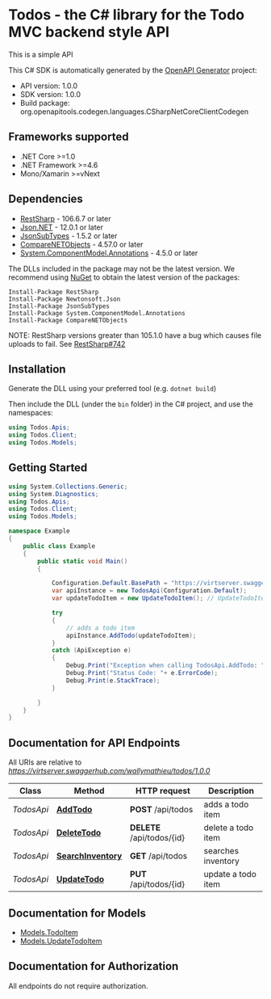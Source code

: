# Todos - the C# library for the Todo MVC backend style API

This is a simple API

This C# SDK is automatically generated by the [OpenAPI Generator](https://openapi-generator.tech) project:

- API version: 1.0.0
- SDK version: 1.0.0
- Build package: org.openapitools.codegen.languages.CSharpNetCoreClientCodegen

<a name="frameworks-supported"></a>
## Frameworks supported
- .NET Core >=1.0
- .NET Framework >=4.6
- Mono/Xamarin >=vNext

<a name="dependencies"></a>
## Dependencies

- [RestSharp](https://www.nuget.org/packages/RestSharp) - 106.6.7 or later
- [Json.NET](https://www.nuget.org/packages/Newtonsoft.Json/) - 12.0.1 or later
- [JsonSubTypes](https://www.nuget.org/packages/JsonSubTypes/) - 1.5.2 or later
- [CompareNETObjects](https://www.nuget.org/packages/CompareNETObjects) - 4.57.0 or later
- [System.ComponentModel.Annotations](https://www.nuget.org/packages/System.ComponentModel.Annotations) - 4.5.0 or later

The DLLs included in the package may not be the latest version. We recommend using [NuGet](https://docs.nuget.org/consume/installing-nuget) to obtain the latest version of the packages:
```
Install-Package RestSharp
Install-Package Newtonsoft.Json
Install-Package JsonSubTypes
Install-Package System.ComponentModel.Annotations
Install-Package CompareNETObjects
```

NOTE: RestSharp versions greater than 105.1.0 have a bug which causes file uploads to fail. See [RestSharp#742](https://github.com/restsharp/RestSharp/issues/742)

<a name="installation"></a>
## Installation
Generate the DLL using your preferred tool (e.g. `dotnet build`)

Then include the DLL (under the `bin` folder) in the C# project, and use the namespaces:
```csharp
using Todos.Apis;
using Todos.Client;
using Todos.Models;
```
<a name="getting-started"></a>
## Getting Started

```csharp
using System.Collections.Generic;
using System.Diagnostics;
using Todos.Apis;
using Todos.Client;
using Todos.Models;

namespace Example
{
    public class Example
    {
        public static void Main()
        {

            Configuration.Default.BasePath = "https://virtserver.swaggerhub.com/wallymathieu/todos/1.0.0";
            var apiInstance = new TodosApi(Configuration.Default);
            var updateTodoItem = new UpdateTodoItem(); // UpdateTodoItem | Inventory todo to add (optional) 

            try
            {
                // adds a todo item
                apiInstance.AddTodo(updateTodoItem);
            }
            catch (ApiException e)
            {
                Debug.Print("Exception when calling TodosApi.AddTodo: " + e.Message );
                Debug.Print("Status Code: "+ e.ErrorCode);
                Debug.Print(e.StackTrace);
            }

        }
    }
}
```

<a name="documentation-for-api-endpoints"></a>
## Documentation for API Endpoints

All URIs are relative to *https://virtserver.swaggerhub.com/wallymathieu/todos/1.0.0*

Class | Method | HTTP request | Description
------------ | ------------- | ------------- | -------------
*TodosApi* | [**AddTodo**](docs/TodosApi.md#addtodo) | **POST** /api/todos | adds a todo item
*TodosApi* | [**DeleteTodo**](docs/TodosApi.md#deletetodo) | **DELETE** /api/todos/{id} | delete a todo item
*TodosApi* | [**SearchInventory**](docs/TodosApi.md#searchinventory) | **GET** /api/todos | searches inventory
*TodosApi* | [**UpdateTodo**](docs/TodosApi.md#updatetodo) | **PUT** /api/todos/{id} | update a todo item


<a name="documentation-for-models"></a>
## Documentation for Models

 - [Models.TodoItem](docs/TodoItem.md)
 - [Models.UpdateTodoItem](docs/UpdateTodoItem.md)


<a name="documentation-for-authorization"></a>
## Documentation for Authorization

All endpoints do not require authorization.
